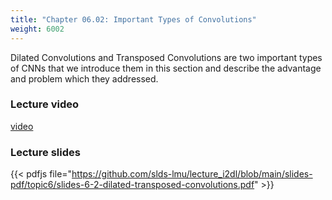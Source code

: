 ```yaml
---
title: "Chapter 06.02: Important Types of Convolutions"
weight: 6002
---
```

Dilated Convolutions and Transposed Convolutions are two important types of CNNs that we introduce them in this section and describe the advantage and problem which they addressed. 

<!--more-->

### Lecture video
[video](https://drive.google.com/file/d/1bq6s-9g-9ylBuv0iQJEKLKOrLvNdjW_e/view?usp=sharing)

### Lecture slides

{{< pdfjs file="https://github.com/slds-lmu/lecture_i2dl/blob/main/slides-pdf/topic6/slides-6-2-dilated-transposed-convolutions.pdf" >}}
